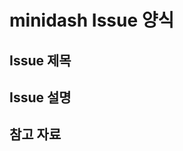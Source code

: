 # minidash Issue 양식

## Issue 제목

<!-- 이슈의 주제 or 이슈의 제목을 적어주세요 --->

## Issue 설명

<!-- 이슈에 대한 설명을 적어주세요 --->

## 참고 자료

<!-- 파일이나 URL 등 이슈 관련 참조 내용을 적어주세요--->
